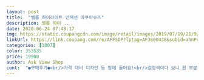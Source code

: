 ```yaml
---
layout: post 
title:  "밸롭 하이라이트 인젝션 아쿠아슈즈" 
description: 밸롭 하이 ..
date: 2020-06-24 07:48:17 
img: https://static.coupangcdn.com/image/retail/images/2019/07/19/21/9/aea762cc-8875-4080-a21e-4f324be00acf.jpg 
linkUrl: https://link.coupang.com/re/AFFSDP?lptag=AF3600438&subid=ahnPublicAsk&pageKey=210774985&itemId=628727588&vendorItemId=5123671915&traceid=V0-113-de5b15ca5dd20f2c 
categories: [1007] 
color: 353535 
price: 19900 
author: Ask View Shop 
cont:  "●구매후기●<br/>가격 대비 디자인 등 맘에 들어요!<br/>검정색이다 보니 흰 부분이 눈에 띄기도 하고,<br/>남성 260 여성 230<br/>물놀이 할려고 구입했는데 편하고 발에 꼭 맞아용ㅎㅎ<br/>뭐 좋은게 좋은거라고 그냥 저냥 좋게 신으려는데<br/>사진 첨부 합니다.<br/><br/>사진상 보이는 부분 쪽으로  만져보니 앞 코 쪽이 높낮이가 살짝 차이가 나네요.<br/><br/>신축성도 있고 편해요.<br/> 물속에서도 벗겨지지 않아요<br/>실밥? 터진거라 해야 하나요? 아님 올이 나간거라 해야 할까요?<br/>연락 주시면 감사할게요!<br/>이 정도는 그냥 넘기고 신어야 할까요?<br/>이렇게 두켤레 시켰는데 여자꺼는 아직 안 왔구, 남자꺼는 오늘 받았어요<br/>" 
---
```

